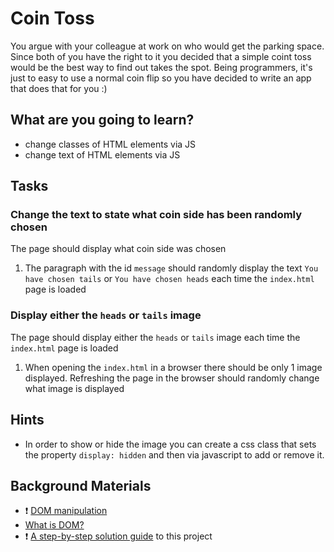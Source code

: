 # Coin Toss

You argue with your colleague at work on who would get the parking space. Since both of you have the right to it you decided that a simple coint toss would be the best way to find out takes the spot. Being programmers, it's just to easy to use a normal coin flip so you have decided to write an app that does that for you :)


## What are you going to learn?

* change classes of HTML elements via JS
* change text of HTML elements via JS

## Tasks

### Change the text to state what coin side has been randomly chosen
The page should display what coin side was chosen

1. The paragraph with the id `message` should randomly display the text `You have chosen tails` or `You have chosen heads` each time the `index.html` page is loaded



### Display either the `heads` or `tails` image
The page should display either the `heads` or `tails` image each time the `index.html` page is loaded

1. When opening the `index.html` in a browser there should be only 1 image displayed. Refreshing the page in the browser should randomly change what image is displayed



## Hints

* In order to show or hide the image you can create a css class that sets the property `display: hidden` and then via javascript to add or remove it.



## Background Materials

- :exclamation: [DOM manipulation](https://developer.mozilla.org/en-US/docs/Learn/JavaScript/Client-side_web_APIs/Manipulating_documents)
- [What is DOM?](https://developer.mozilla.org/en-US/docs/Web/API/Document_Object_Model/Introduction)
- :exclamation: [A step-by-step solution guide](pages/guides/coin-toss--javascript.md) to this project